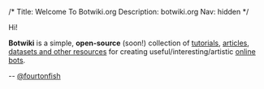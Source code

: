 /*
Title: Welcome To Botwiki.org
Description: botwiki.org
Nav: hidden
*/


Hi!

**Botwiki** is a simple, **open-source** (soon!) collection of [tutorials](tutorials), [articles](articles), [datasets and other resources](resources) for creating useful/interesting/artistic [online bots](bots).

-- [@fourtonfish](https://twitter.com/fourtonfish)